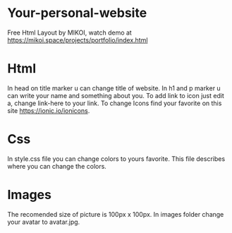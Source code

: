 # Your-personal-website
Free Html Layout by MIKOI, watch demo at https://mikoi.space/projects/portfolio/index.html
# Html
  In head on title marker u can change title of website.
  In h1  and p marker u can write your name and something about you.
  To add link to icon just edit a, change link-here to your link.
  To change Icons find your favorite on this site https://ionic.io/ionicons.
# Css
  In style.css file you can change colors to yours favorite.
  This file describes where you can change the colors.
# Images
  The recomended size of picture is 100px x 100px.
  In images folder change your avatar to avatar.jpg.
